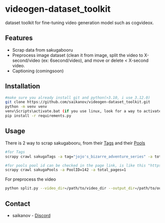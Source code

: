 # videogen-dataset_toolkit
dataset toolkit for fine-tuning video generation model such as cogvideox.

## Features

- Scrap data from sakugabooru
- Preprocess image dataset (clean it from image, split the video to X-second/video (ex: 6second/video), and move or delete < X-second video.
- Captioning (comingsoon)

## Installation


```bash
#make sure you already install git and python(>3.10, i use 3.12.0)
git clone https://github.com/saikanov/videogen-dataset_toolkit.git
python -m venv venv
venv\Scripts\activate.bat (if you use linux, look for a way to activate the venv, or just use conda)
pip install -r requirements.py
```

## Usage

There is 2 way to scrap sakugabooru, from their [Tags]([https://www.example.com](https://www.sakugabooru.com/tag)) and their [Pools](https://www.example.com](https://www.sakugabooru.com/pool))
```bash
#for Tags
scrapy crawl sakugaTags -a tag="jojo's_bizarre_adventure_series" -a total_pages=27

#for pools pool id can be checked in the page link, is like this "https://www.sakugabooru.com/pool/show/142"
scrapy crawl sakugaPools -a PoolID=142 -a total_pages=1
```

For preprocess the video
```bash
python split.py --video_dir=/path/to/video_dir --output_dir=/path/to/output_dir --lessthansix_folder=/path/to/lessthansix_folder
```

## Contact

- saikanov - [Discord](discordapp/user/693444397055868948)
